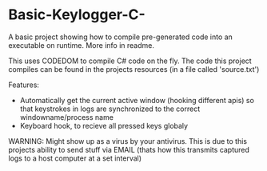 # Basic-Keylogger-C-
A basic project showing how to compile pre-generated code into an executable on runtime. More info in readme.

This uses CODEDOM to compile C# code on the fly.
The code this project compiles can be found in the projects resources (in a file called 'source.txt')

Features:
  * Automatically get the current active window (hooking different apis) so that keystrokes in logs are synchronized to the correct windowname/process name
  * Keyboard hook, to recieve all pressed keys globaly

WARNING: Might show up as a virus by your antivirus.
This is due to this projects ability to send stuff via EMAIL (thats how this transmits captured logs to a host computer at a set interval)

